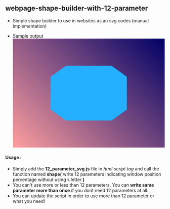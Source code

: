 ## webpage-shape-builder-with-12-parameter
* Simple shape builder to use in websites as an svg codes (manual implementation)

* Sample output
![sample.png](/img/sample.png)
#### Usage :
 * Simply add the __12_parameter_svg.js__ file in _html script tag_ and call the function named __shape(__ write 12 parameters indicating window position percentage without using `%` letter __)__
* You can't use more or less than 12 parameters. You can __write same parameter more than once__ if you dont need 12 parameters at all.
* You can update the script in order to use more than 12 parameter or what you need!
